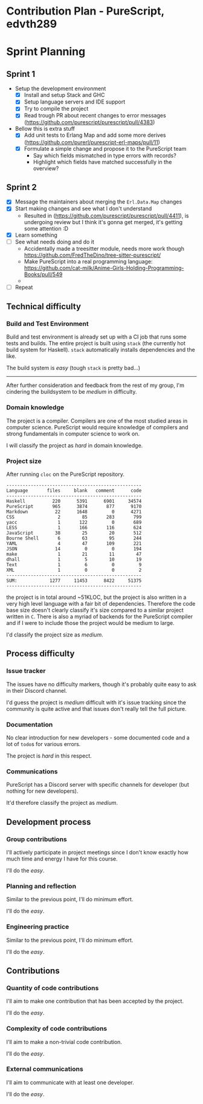 # Contribution Plan - PureScript, edvth289

# Sprint Planning

## Sprint 1
  - Setup the development environment
    - [x] Install and setup Stack and GHC
    - [x] Setup language servers and IDE support
    - [x] Try to compile the project
    - [x] Read trough PR about recent changes to error messages (https://github.com/purescript/purescript/pull/4383)
  - Bellow this is extra stuff
    - [x] Add unit tests to Erlang Map and add some more derives (https://github.com/purerl/purescript-erl-maps/pull/11)
    - [x] Formulate a simple change and propose it to the PureScript team
      - Say which fields mismatched in type errors with records?
      - Highlight which fields have matched successfully in the overview?

## Sprint 2
  - [x] Message the maintainers about merging the `Erl.Data.Map` changes
  - [x] Start making changes and see what I don't understand
    - Resulted in (https://github.com/purescript/purescript/pull/4411), is undergoing review but I think it's gonna get merged, it's getting some attention :D
  - [x] Learn something
  - [ ] See what needs doing and do it
    - Accidentally made a treesitter module, needs more work though https://github.com/FredTheDino/tree-sitter-purescript/
    - Make PureScript into a real programming language: https://github.com/cat-milk/Anime-Girls-Holding-Programming-Books/pull/549
    - 
  - [ ] Repeat

## Technical difficulty

### Build and Test Environment
Build and test environment is already set up with a CI job that runs some tests and builds.
The entire project is built using `stack` (the currently hot build system for Haskell).
`stack` automatically installs dependencies and the like.

The build system is *easy* (tough `stack` is pretty bad...)

------------
After further consideration and feedback from the rest of my group, I'm
cindering the buildsystem to be *medium* in difficulty.

### Domain knowledge
The project is a compiler. Compilers are one of the most studied areas in computer science.
PureScript would require knowledge of compilers and strong fundamentals in computer science to work on.

I will classify the project as *hard* in domain knowledge.

### Project size
After running `cloc` on the PureScript repository.
```
--------------------------------------------------
Language       files     blank   comment      code
--------------------------------------------------
Haskell          220      5391      6901     34574
PureScript       965      3874       877      9170
Markdown          22      1648         0      4271
CSS                2        85       283       799
yacc               1       122         0       689
LESS               1       166       116       624
JavaScript        38        25        20       512
Bourne Shell       6        63        95       244
YAML               4        47       109       221
JSON              14         0         0       194
make               1        21        11        47
dhall              1         5        10        19
Text               1         6         0         9
XML                1         0         0         2
--------------------------------------------------
SUM:            1277     11453      8422     51375
--------------------------------------------------
```

the project is in total around ~51KLOC, but the project is also written in a
very high level language with a fair bit of dependencies. Therefore the code
base size doesn't clearly classify it's size compared to a similar project
written in `C`. There is also a myriad of backends for the PureScript compiler
and if I were to include those the project would be medium to large.

I'd classify the project size as *medium*.

## Process difficulty

### Issue tracker
The issues have no difficulty markers, though it's probably quite easy to ask in their Discord channel.

I'd guess the project is *medium* difficult with it's issue tracking since the community is quite active
and that issues don't really tell the full picture.

### Documentation
No clear introduction for new developers - some documented code and a lot of `todo`s for various errors.

The project is *hard* in this respect.

### Communications
PureScript has a Discord server with specific channels for developer (but nothing for new developers).

It'd therefore classify the project as *medium*.

## Development process

### Group contributions
I'll actively participate in project meetings since I don't know exactly how
much time and energy I have for this course.

I'll do the *easy*.

### Planning and reflection
Similar to the previous point, I'll do minimum effort.

I'll do the *easy*.

### Engineering practice
Similar to the previous point, I'll do minimum effort.

I'll do the *easy*.

## Contributions
### Quantity of code contributions
I'll aim to make one contribution that has been accepted by the project.

I'll do the *easy*.

### Complexity of code contributions
I'll aim to make a non-trivial code contribution.

I'll do the *easy*.

### External communications
I'll aim to communicate with at least one developer.

I'll do the *easy*.

